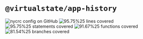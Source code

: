 # `@virtualstate/app-history`

[//]: # (badges)

![nycrc config on GitHub](https://img.shields.io/nycrc/virtualstate/app-history) ![95.75%25 lines covered](https://img.shields.io/badge/lines-95.75%25-brightgreen) ![95.75%25 statements covered](https://img.shields.io/badge/statements-95.75%25-brightgreen) ![91.67%25 functions covered](https://img.shields.io/badge/functions-91.67%25-brightgreen) ![81.54%25 branches covered](https://img.shields.io/badge/branches-81.54%25-brightgreen)

[//]: # (badges)